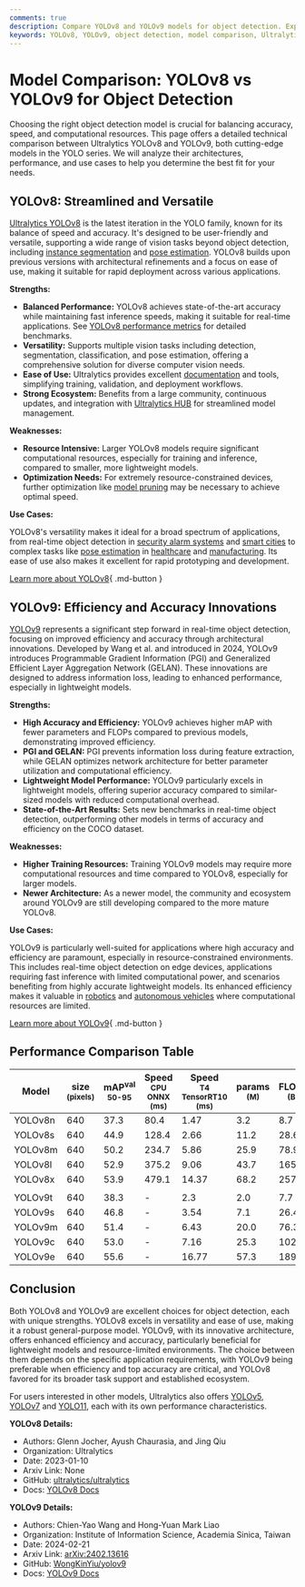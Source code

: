 ```yaml
---
comments: true
description: Compare YOLOv8 and YOLOv9 models for object detection. Explore their accuracy, speed, resources, and use cases to choose the best model for your needs.
keywords: YOLOv8, YOLOv9, object detection, model comparison, Ultralytics, performance metrics, real-time AI, computer vision, YOLO series
---
```


# Model Comparison: YOLOv8 vs YOLOv9 for Object Detection

Choosing the right object detection model is crucial for balancing accuracy, speed, and computational resources. This page offers a detailed technical comparison between Ultralytics YOLOv8 and YOLOv9, both cutting-edge models in the YOLO series. We will analyze their architectures, performance, and use cases to help you determine the best fit for your needs.

<script async src="https://cdn.jsdelivr.net/npm/chart.js"></script>
<script defer src="../../javascript/benchmark.js"></script>

<canvas id="modelComparisonChart" width="1024" height="400" active-models='["YOLOv8", "YOLOv9"]'></canvas>

## YOLOv8: Streamlined and Versatile

[Ultralytics YOLOv8](https://docs.ultralytics.com/models/yolov8/) is the latest iteration in the YOLO family, known for its balance of speed and accuracy. It's designed to be user-friendly and versatile, supporting a wide range of vision tasks beyond object detection, including [instance segmentation](https://www.ultralytics.com/glossary/instance-segmentation) and [pose estimation](https://docs.ultralytics.com/tasks/pose/). YOLOv8 builds upon previous versions with architectural refinements and a focus on ease of use, making it suitable for rapid deployment across various applications.

**Strengths:**

- **Balanced Performance:** YOLOv8 achieves state-of-the-art accuracy while maintaining fast inference speeds, making it suitable for real-time applications. See [YOLOv8 performance metrics](https://docs.ultralytics.com/guides/yolo-performance-metrics/) for detailed benchmarks.
- **Versatility:** Supports multiple vision tasks including detection, segmentation, classification, and pose estimation, offering a comprehensive solution for diverse computer vision needs.
- **Ease of Use:** Ultralytics provides excellent [documentation](https://docs.ultralytics.com/) and tools, simplifying training, validation, and deployment workflows.
- **Strong Ecosystem:** Benefits from a large community, continuous updates, and integration with [Ultralytics HUB](https://www.ultralytics.com/hub) for streamlined model management.

**Weaknesses:**

- **Resource Intensive:** Larger YOLOv8 models require significant computational resources, especially for training and inference, compared to smaller, more lightweight models.
- **Optimization Needs:** For extremely resource-constrained devices, further optimization like [model pruning](https://www.ultralytics.com/glossary/pruning) may be necessary to achieve optimal speed.

**Use Cases:**

YOLOv8's versatility makes it ideal for a broad spectrum of applications, from real-time object detection in [security alarm systems](https://www.ultralytics.com/blog/security-alarm-system-projects-with-ultralytics-yolov8) and [smart cities](https://www.ultralytics.com/blog/computer-vision-ai-in-smart-cities) to complex tasks like [pose estimation](https://www.ultralytics.com/blog/pose-estimation-with-ultralytics-yolov8) in [healthcare](https://www.ultralytics.com/solutions/ai-in-healthcare) and [manufacturing](https://www.ultralytics.com/solutions/ai-in-manufacturing). Its ease of use also makes it excellent for rapid prototyping and development.

[Learn more about YOLOv8](https://docs.ultralytics.com/models/yolov8/){ .md-button }

## YOLOv9: Efficiency and Accuracy Innovations

[YOLOv9](https://docs.ultralytics.com/models/yolov9/) represents a significant step forward in real-time object detection, focusing on improved efficiency and accuracy through architectural innovations. Developed by Wang et al. and introduced in 2024, YOLOv9 introduces Programmable Gradient Information (PGI) and Generalized Efficient Layer Aggregation Network (GELAN). These innovations are designed to address information loss, leading to enhanced performance, especially in lightweight models.

**Strengths:**

- **High Accuracy and Efficiency:** YOLOv9 achieves higher mAP with fewer parameters and FLOPs compared to previous models, demonstrating improved efficiency.
- **PGI and GELAN:** PGI prevents information loss during feature extraction, while GELAN optimizes network architecture for better parameter utilization and computational efficiency.
- **Lightweight Model Performance:** YOLOv9 particularly excels in lightweight models, offering superior accuracy compared to similar-sized models with reduced computational overhead.
- **State-of-the-Art Results:** Sets new benchmarks in real-time object detection, outperforming other models in terms of accuracy and efficiency on the COCO dataset.

**Weaknesses:**

- **Higher Training Resources:** Training YOLOv9 models may require more computational resources and time compared to YOLOv8, especially for larger models.
- **Newer Architecture:** As a newer model, the community and ecosystem around YOLOv9 are still developing compared to the more mature YOLOv8.

**Use Cases:**

YOLOv9 is particularly well-suited for applications where high accuracy and efficiency are paramount, especially in resource-constrained environments. This includes real-time object detection on edge devices, applications requiring fast inference with limited computational power, and scenarios benefiting from highly accurate lightweight models. Its enhanced efficiency makes it valuable in [robotics](https://www.ultralytics.com/glossary/robotics) and [autonomous vehicles](https://www.ultralytics.com/solutions/ai-in-self-driving) where computational resources are limited.

[Learn more about YOLOv9](https://docs.ultralytics.com/models/yolov9/){ .md-button }

## Performance Comparison Table

| Model   | size<br><sup>(pixels) | mAP<sup>val<br>50-95 | Speed<br><sup>CPU ONNX<br>(ms) | Speed<br><sup>T4 TensorRT10<br>(ms) | params<br><sup>(M) | FLOPs<br><sup>(B) |
| ------- | --------------------- | -------------------- | ------------------------------ | ----------------------------------- | ------------------ | ----------------- |
| YOLOv8n | 640                   | 37.3                 | 80.4                           | 1.47                                | 3.2                | 8.7               |
| YOLOv8s | 640                   | 44.9                 | 128.4                          | 2.66                                | 11.2               | 28.6              |
| YOLOv8m | 640                   | 50.2                 | 234.7                          | 5.86                                | 25.9               | 78.9              |
| YOLOv8l | 640                   | 52.9                 | 375.2                          | 9.06                                | 43.7               | 165.2             |
| YOLOv8x | 640                   | 53.9                 | 479.1                          | 14.37                               | 68.2               | 257.8             |
|         |                       |                      |                                |                                     |                    |                   |
| YOLOv9t | 640                   | 38.3                 | -                              | 2.3                                 | 2.0                | 7.7               |
| YOLOv9s | 640                   | 46.8                 | -                              | 3.54                                | 7.1                | 26.4              |
| YOLOv9m | 640                   | 51.4                 | -                              | 6.43                                | 20.0               | 76.3              |
| YOLOv9c | 640                   | 53.0                 | -                              | 7.16                                | 25.3               | 102.1             |
| YOLOv9e | 640                   | 55.6                 | -                              | 16.77                               | 57.3               | 189.0             |

## Conclusion

Both YOLOv8 and YOLOv9 are excellent choices for object detection, each with unique strengths. YOLOv8 excels in versatility and ease of use, making it a robust general-purpose model. YOLOv9, with its innovative architecture, offers enhanced efficiency and accuracy, particularly beneficial for lightweight models and resource-limited environments. The choice between them depends on the specific application requirements, with YOLOv9 being preferable when efficiency and top accuracy are critical, and YOLOv8 favored for its broader task support and established ecosystem.

For users interested in other models, Ultralytics also offers [YOLOv5](https://docs.ultralytics.com/models/yolov5/), [YOLOv7](https://docs.ultralytics.com/models/yolov7/) and [YOLO11](https://docs.ultralytics.com/models/yolo11/), each with its own performance characteristics.

**YOLOv8 Details:**

- Authors: Glenn Jocher, Ayush Chaurasia, and Jing Qiu
- Organization: Ultralytics
- Date: 2023-01-10
- Arxiv Link: None
- GitHub: [ultralytics/ultralytics](https://github.com/ultralytics/ultralytics)
- Docs: [YOLOv8 Docs](https://docs.ultralytics.com/models/yolov8/)

**YOLOv9 Details:**

- Authors: Chien-Yao Wang and Hong-Yuan Mark Liao
- Organization: Institute of Information Science, Academia Sinica, Taiwan
- Date: 2024-02-21
- Arxiv Link: [arXiv:2402.13616](https://arxiv.org/abs/2402.13616)
- GitHub: [WongKinYiu/yolov9](https://github.com/WongKinYiu/yolov9)
- Docs: [YOLOv9 Docs](https://docs.ultralytics.com/models/yolov9/)
